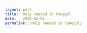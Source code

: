 ```yaml
---
layout: post
title:  Help needed in Punggol
date:   2020-02-01
permalink: /Help needed in Punggol/
---
```

